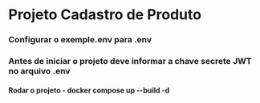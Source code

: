 
# Projeto Cadastro de Produto

### Configurar o exemple.env para .env

### Antes de iniciar o projeto deve informar a chave secrete JWT no arquivo .env

#### Rodar o projeto - docker compose up --build -d